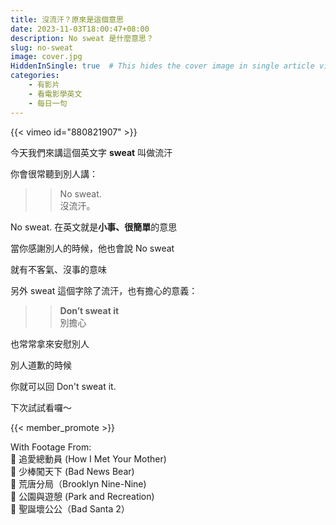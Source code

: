 ```yaml
---
title: 沒流汗？原來是這個意思
date: 2023-11-03T18:00:47+08:00
description: No sweat 是什麼意思？
slug: no-sweat
image: cover.jpg
HiddenInSingle: true  # This hides the cover image in single article view
categories:
    - 有影片
    - 看電影學英文
    - 每日一句
---
```


{{< vimeo id="880821907" >}}

今天我們來講這個英文字 **sweat** 叫做流汗

你會很常聽到別人講： 

>> No sweat.  
>> 沒流汗。

No sweat. 在英文就是**小事、很簡單**的意思  

當你感謝別人的時候，他也會說 No sweat   

就有不客氣、沒事的意味   

另外 sweat 這個字除了流汗，也有擔心的意義：  

>> **Don’t sweat it**  
>> 別擔心

也常常拿來安慰別人  

別人道歉的時候

你就可以回 Don't sweat it.  

下次試試看囉～

{{< member_promote >}}

With Footage From:  
🎥 追愛總動員 (How I Met Your Mother)  
🎥 少棒闖天下 (Bad News Bear)  
🎥 荒唐分局（Brooklyn Nine-Nine)  
🎥 公園與遊憩 (Park and Recreation)  
🎥 聖誕壞公公（Bad Santa 2）  


